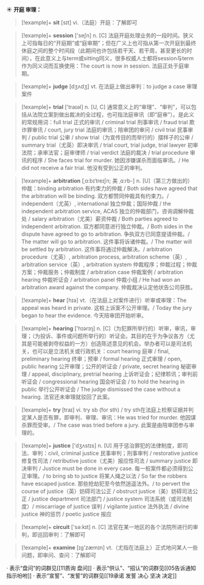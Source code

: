 ☀ <span class="category">**开庭 审理：**</span>
>[!example]+ <span class="vocabulary">**sit**</span> [sɪt] 
> <span class="definition">vi.（法庭）开庭：</span>了解即可

>[!example]+ <span class="vocabulary">**session**</span> ['seʃn] 
> <span class="definition">n. [C] 法庭开庭处理业务的一段时间。狭义上可指每日的“开庭期”或“庭审期”；但在广义上也可指从第一次开庭到最终休庭之间的整个时间段（此期间也许包括若干天、若干周，甚至更长的时间），在此意义上与term或sitting同义，很多权威人士都将session与term作为同义词而互换使用：</span>The court is now in session. 法庭正处于庭审期。

>[!example]+ <span class="vocabulary">**judge**</span> [dӡʌdӡ] 
> <span class="definition">vt. 在法庭上做出审判：</span>to judge a case 审理案件

>[!example]+ <span class="vocabulary">**trial**</span> ['traɪəl] 
> <span class="definition">n. [U, C] 通常意义上的“审理”、“审判”，可以包括从法院立案到做出裁决的全过程，也可指法庭审讯（即“庭审”）。是此义的常规用词：</span>full trial 正式的审讯 / criminal trial 刑事审讯 / fraud trial 欺诈罪审讯 / court, jury trial 法庭的审讯；陪审团的审问 / civil trial 民事审判 / public trial 公审 / show trial（为宣传目的而举行的）摆样子的公审 / summary trial（尤英）即决审讯 / trial court, trial judge, trial lawyer 初审法院；承审法官；庭审律师 / trial verdict 法庭的裁决 / trial procedure 审讯的程序 / She faces trial for murder. 她因涉嫌谋杀而面临审讯。/ He did not receive a fair trial. 他没有受到公正的审判。

>[!example]+ <span class="vocabulary">**arbitration**</span> [ˌɑ:bɪˈtreɪʃn; 美 ˌɑ:rb-]
> <span class="definition">n. [U]（第三方做出的）仲裁：</span>binding arbitration 有约束力的仲裁 / Both sides have agreed that the arbitration will be binding. 双方都赞同仲裁具有约束力。/ independent（尤英）, international 独立仲裁；国际仲裁 / the independent arbitration service, ACAS 独立的仲裁部门，咨询调解仲裁处 / salary arbitration（尤美）薪资仲裁 / Both parties agreed to independent arbitration. 双方都同意进行独立仲裁。/ Both sides in the dispute have agreed to go to arbitration. 争执双方已同意提请仲裁。/ The matter will go to arbitration. 这件事将诉诸仲裁。/ The matter will be settled by arbitration. 这件事将通过仲裁解决。/ arbitration procedure（尤英）, arbitration process, arbitration scheme（英）, arbitration service（英）, arbitration system 仲裁程序；仲裁过程；仲裁方案；仲裁服务；仲裁制度 / arbitration case 仲裁案例 / arbitration hearing 仲裁听证会 / arbitration panel 仲裁小组 / He had won an arbitration award against the company. 仲裁裁决认定他状告公司获胜。

>[!example]+ <span class="vocabulary">**hear**</span> [hɪə] 
> <span class="definition">vt.（在法庭上对案件进行）听审或审理：</span>The appeal was heard in private. 这桩上诉案不公开审理。/ Today the jury began to hear the evidence. 今天陪审团开始听审。

>[!example]+ <span class="vocabulary">**hearing**</span> ['hɪərɪŋ] 
> <span class="definition">n. [C]（为犯罪所举行的）听审，审讯，审理；（为投诉、事件或问题所举行的）听证会。其目的在于为争议各方（尤其是可能被剥夺权益的一方）创造陈述意见的机会。举办者可以是司法机关，也可以是立法机关或行政机关：</span>court hearing 庭审 / final, preliminary hearing 终审；预审 / formal hearing 正式审理 / open, public hearing 公开审理；公开的听证会 / private, secret hearing 秘密审理 / appeal, disciplinary, pretrial hearing 上诉听证会；纪律聆讯；审判前听证会 / congressional hearing 国会听证会 / to hold the hearing in public 举行公开听证会 / The judge dismissed the case without a hearing. 法官还未审理就驳回了此案。

>[!example]+ <span class="vocabulary">**try**</span> [traɪ] 
> <span class="definition">vi. try sb (for sth) / try sth在法庭上检察证据并判定某人是否有罪，即审判、审理、审讯：</span>He was tried for murder. 他因谋杀罪而受审。/ The case was tried before a jury. 此案是由陪审团参与审理的。

>[!example]+ <span class="vocabulary">**justice**</span> ['dӡʌstɪs] 
> <span class="definition">n. [U] 用于惩治罪犯的法律制度，即司法、审判：</span>civil, criminal justice 民事审判；刑事审判 / restorative justice 修复性司法 / retributive justice（尤美）报应性司法 / summary justice 即决审判 / Justice must be done in every case. 每一桩案件都必须得到公正审理。/ to bring sb to justice 将某人绳之以法 / So far the robbers have escaped justice. 那些抢劫犯至今依然逍遥法外。/ to pervert the course of justice（英）妨碍司法公正 / obstruct justice（美）妨碍司法公正 / justice department 司法部门 / justice system 司法系统（或司法制度）/ miscarriage of justice 误判 / vigilante justice 法外执法 / divine justice 神的惩罚 / poetic justice 报应

>[!example]+ <span class="vocabulary">**circuit**</span> ['sə:kɪt] 
> <span class="definition">n. [C] 法官在某一地区的各个法院所进行的审判，即巡回审判：</span>了解即可

>[!example]+ <span class="vocabulary">**examine**</span> [ɪɡ'zæmɪn] 
> <span class="definition">vt.（尤指在法庭上）正式地问某人一些问题，即审问、查问：</span>了解即可

· 表示“盘问”的词群见[[11质询 盘问]]
· 表示“供认”、“招认”的词群见[[05告诉通知 指示吩咐]]
· 表示“宣誓”、“发誓”的词群见[[19承诺 发誓 决心 坚决 决定]]
